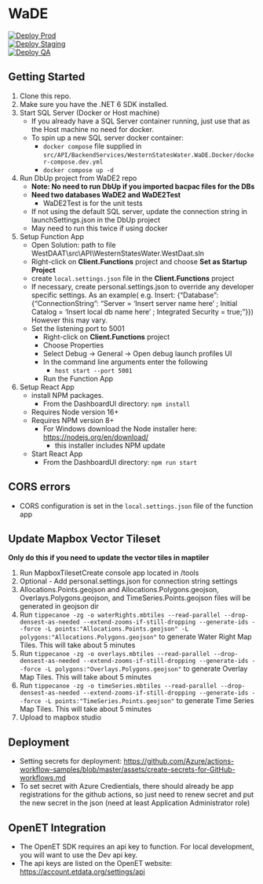 # WaDE
[![Deploy Prod](https://github.com/WSWCWaterDataExchange/WestDAAT/actions/workflows/manual-deploy-prod.yml/badge.svg?branch=master)](https://github.com/WSWCWaterDataExchange/WestDAAT/actions/workflows/manual-deploy-prod.yml)
<br />
[![Deploy Staging](https://github.com/WSWCWaterDataExchange/WestDAAT/actions/workflows/on-merge-master.yml/badge.svg?branch=master)](https://github.com/WSWCWaterDataExchange/WestDAAT/actions/workflows/on-merge-master.yml)
<br />
[![Deploy QA](https://github.com/WSWCWaterDataExchange/WestDAAT/actions/workflows/on-merge-develop.yml/badge.svg)](https://github.com/WSWCWaterDataExchange/WestDAAT/actions/workflows/on-merge-develop.yml)

## Getting Started

1. Clone this repo.
2. Make sure you have the .NET 6 SDK installed.
3. Start SQL Server (Docker or Host machine)
   - If you already have a SQL Server container running, just use that as the Host machine no need for docker. 
   - To spin up a new SQL server docker container:
      - `docker compose` file supplied in `src/API/BackendServices/WesternStatesWater.WaDE.Docker/docker-compose.dev.yml`
      - `docker compose up -d`
4. Run DbUp project from WaDE2 repo 
   - **Note: No need to run DbUp if you imported bacpac files for the DBs** 
   - **Need two databases WaDE2 and WaDE2Test**
      - WaDE2Test is for the unit tests
   - If not using the default SQL server, update the connection string in launchSettings.json in the DbUp project
   - May need to run this twice if using docker
5. Setup Function App
   - Open Solution: path to file WestDAAT\src\API\WesternStatesWater.WestDaat.sln
   - Right-click on **Client.Functions** project and choose **Set as Startup Project**
   - create `local.settings.json` file in the **Client.Functions** project
   - If necessary, create personal.settings.json to override any developer specific settings. As an example( e.g. Insert: {“Database”:{“ConnectionString”: “Server = ‘Insert server name here’ ; Initial Catalog = ‘Insert local db name here’ ; Integrated Security = true;”}}) However this may vary. 
   - Set the listening port to 5001
      - Right-click on **Client.Functions** project
      - Choose Properties
      - Select Debug -> General -> Open debug launch profiles UI
      - In the command line arguments enter the following
         - `host start --port 5001`
      - Run the Function App
6. Setup React App
   - install NPM packages.
      - From the DashboardUI directory: `npm install`
   - Requires Node version 16+
   - Requires NPM version 8+
      - For Windows download the Node installer here: https://nodejs.org/en/download/
         - this installer includes NPM update
   - Start React App
     - From the DashboardUI directory: `npm run start`
   

## CORS errors
  - CORS configuration is set in the `local.settings.json` file of the function app


## Update Mapbox Vector Tileset

**Only do this if you need to update the vector tiles in maptiler**

1. Run MapboxTilesetCreate console app located in /tools
2. Optional - Add personal.settings.json for connection string settings
3. Allocations.Points.geojson and Allocations.Polygons.geojson, Overlays.Polygons.geojson, and TimeSeries.Points.geojson files will be generated in geojson dir
4. Run `tippecanoe -zg -o waterRights.mbtiles --read-parallel --drop-densest-as-needed --extend-zooms-if-still-dropping --generate-ids --force -L points:"Allocations.Points.geojson" -L polygons:"Allocations.Polygons.geojson"` to generate Water Right Map Tiles. This will take about 5 minutes
5. Run `tippecanoe -zg -o overlays.mbtiles --read-parallel --drop-densest-as-needed --extend-zooms-if-still-dropping --generate-ids --force -L polygons:"Overlays.Polygons.geojson"` to generate Overlay Map Tiles. This will take about 5 minutes
6. Run `tippecanoe -zg -o timeSeries.mbtiles --read-parallel --drop-densest-as-needed --extend-zooms-if-still-dropping --generate-ids --force -L points:"TimeSeries.Points.geojson"` to generate Time Series Map Tiles. This will take about 5 minutes
7. Upload to mapbox studio


## Deployment
- Setting secrets for deployment: https://github.com/Azure/actions-workflow-samples/blob/master/assets/create-secrets-for-GitHub-workflows.md
- To set secret with Azure Credientials, there should already be app registrations for the github actions, so just need to renew secret and put the new secret in the json (need at least Application Administrator role)

## OpenET Integration
- The OpenET SDK requires an api key to function. For local development, you will want to use the Dev api key.
- The api keys are listed on the OpenET website: https://account.etdata.org/settings/api
